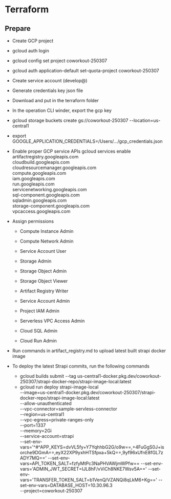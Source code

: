# Terraform

## Prepare

- Create GCP project

- gcloud auth login
- gcloud config set project coworkout-250307
- gcloud auth application-default set-quota-project coworkout-250307

- Create service account (develop@)
- Generate credentials key json file
- Download and put in the terraform folder
- In the operation CLI winder, export the gcp key

- gcloud storage buckets create gs://coworkout-250307  --location=us-central1
- export GOOGLE_APPLICATION_CREDENTIALS=/Users/.../gcp_credentials.json

- Enable proper GCP service APIs
    gcloud services enable \
artifactregistry.googleapis.com \
cloudbuild.googleapis.com \
cloudresourcemanager.googleapis.com \
compute.googleapis.com \
iam.googleapis.com \
run.googleapis.com \
servicenetworking.googleapis.com \
sql-component.googleapis.com \
sqladmin.googleapis.com \
storage-component.googleapis.com \
vpcaccess.googleapis.com

- Assign permissions
  - Compute Instance Admin
  - Compute Network Admin
  - Service Account User
  - Storage Admin
  - Storage Object Admin
  - Storage Object Viewer

  - Artifact Registry Writer
  - Service Account Admin
  - Project IAM Admin
  - Serverless VPC Access Admin
  - Cloud SQL Admin
  - Cloud Run Admin

- Run commands in artifact_registry.md to upload latest built strapi docker image

- To deploy the latest Strapi commits, run the following commands
  - gcloud builds submit --tag us-central1-docker.pkg.dev/coworkout-250307/strapi-docker-repo/strapi-image-local:latest
  - gcloud run deploy strapi-image-local \
--image=us-central1-docker.pkg.dev/coworkout-250307/strapi-docker-repo/strapi-image-local:latest \
--allow-unauthenticated \
--vpc-connector=sample-servless-connector \
--region=us-central1 \
--vpc-egress=private-ranges-only \
--port=1337 \
--memory=2Gi \
--service-account=strapi \
--set-env-vars='^#^APP_KEYS=dvVL5fy+Y7YqhhbG2G/o9w==,+4FuGgS0J+isorche9DGmA==,eyX22XP9yxhHTSfpxa+5kQ==,9yf96xUfnE8fGL7zADY7MQ==' --set-env-vars=API_TOKEN_SALT=fzfyMtPc3NaPHVAWjmWPfw== --set-env-vars='ADMIN_JWT_SECRET=IJL8hF/vViCh8NKE7Wsv5A==' --set-env-vars='TRANSFER_TOKEN_SALT=b1VenQ/VZANQi8qLkM6+Kg==' --set-env-vars=DATABASE_HOST=10.30.96.3 \
--project=coworkout-250307
